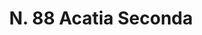 ---
title: "N. 88 Acatia Seconda"
permalink: "/edition/plant088/"
plant-name: "N. 88"
plant-number: "088"
plant-xml: "/assets/xml/plant088.xml"
plant-img1: "/assets/img/plant088_verso.jpg"
plant-img2: "/assets/img/plant088.jpg"
plant-title: "N. 88 Acatia Seconda"
plant-wfo-link: ""
plant-kew-link: ""
plant-taxon-content: ""
layout: single-xml
---